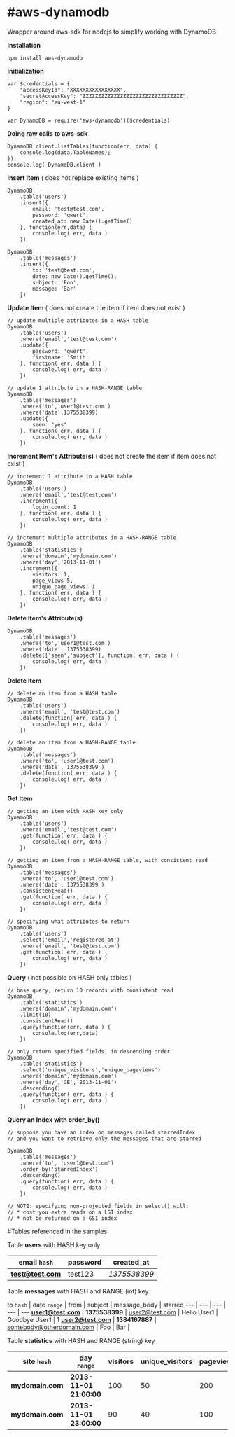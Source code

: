 #aws-dynamodb
=================
Wrapper around aws-sdk for nodejs to simplify working with DynamoDB

**Installation**

	npm install aws-dynamodb

**Initialization**

	var $credentials = {
		"accessKeyId": "XXXXXXXXXXXXXXXX", 
		"secretAccessKey": "ZZZZZZZZZZZZZZZZZZZZZZZZZZZZZZZZ", 
		"region": "eu-west-1"
	}

	var DynamoDB = require('aws-dynamodb')($credentials)

**Doing raw calls to aws-sdk**

	DynamoDB.client.listTables(function(err, data) {
		console.log(data.TableNames);
	});
	console.log( DynamoDB.client )

**Insert Item** ( does not replace existing items )

	DynamoDB
		.table('users')
		.insert({
			email: 'test@test.com',
			password: 'qwert',
			created_at: new Date().getTime()
		}, function(err,data) {
			console.log( err, data )
		})
	
	DynamoDB
		.table('messages')
		.insert({
			to: 'test@test.com',
			date: new Date().getTime(),
			subject: 'Foo',
			message: 'Bar'
		})

**Update Item** ( does not create the item if item does not exist )

	// update multiple attributes in a HASH table
	DynamoDB
		.table('users')
		.where('email','test@test.com')
		.update({
			password: 'qwert', 
			firstname: 'Smith'
		}, function( err, data ) {
			console.log( err, data )
		})
	
	// update 1 attribute in a HASH-RANGE table
	DynamoDB
		.table('messages')
		.where('to','user1@test.com')
		.where('date',1375538399)
		.update({
			seen: "yes"
		}, function( err, data ) {
			console.log( err, data )
		})

**Increment Item's Attribute(s)** ( does not create the item if item does not exist )

	// increment 1 attribute in a HASH table 
	DynamoDB
		.table('users')
		.where('email','test@test.com')
		.increment({
			login_count: 1
		}, function( err, data ) {
			console.log( err, data )
		})
		
	// increment multiple attributes in a HASH-RANGE table
	DynamoDB
		.table('statistics')
		.where('domain','mydomain.com')
		.where('day','2013-11-01')
		.increment({
			visitors: 1,
			page_views 5,
			unique_page_views: 1
		}, function( err, data ) {
			console.log( err, data )
		})

**Delete Item's Attribute(s)**

	DynamoDB
		.table('messages')
		.where('to','user1@test.com')
		.where('date', 1375538399)
		.delete(['seen','subject'], function( err, data ) {
			console.log( err, data )
		})

**Delete Item**

	// delete an item from a HASH table
	DynamoDB
		.table('users')
		.where('email', 'test@test.com')
		.delete(function( err, data ) {
			console.log( err, data )
		})
	
	// delete an item from a HASH-RANGE table
	DynamoDB
		.table('messages')
		.where('to', 'user1@test.com')
		.where('date', 1375538399 )
		.delete(function( err, data ) {
			console.log( err, data )
		})

**Get Item**

	// getting an item with HASH key only
	DynamoDB
		.table('users')
		.where('email','test@test.com')
		.get(function( err, data ) {
			console.log( err, data )
		})

	// getting an item from a HASH-RANGE table, with consistent read
	DynamoDB
		.table('messages')
		.where('to', 'user1@test.com')
		.where('date', 1375538399 )
		.consistentRead()
		.get(function( err, data ) {
			console.log( err, data )
		})

	// specifying what attributes to return
	DynamoDB
		.table('users')
		.select('email','registered_at')
		.where('email', 'test@test.com')
		.get(function( err, data ) {
			console.log( err, data )
		})
		
**Query** ( not possible on HASH only tables )

	// base query, return 10 records with consistent read
	DynamoDB
		.table('statistics')
		.where('domain','mydomain.com')
		.limit(10)
		.consistentRead()
		.query(function(err, data ) {
			console.log(err,data)
		})

	// only return specified fields, in descending order
	DynamoDB
		.table('statistics')
		.select('unique_visitors','unique_pageviews')
		.where('domain','mydomain.com')
		.where('day','GE','2013-11-01')
		.descending()
		.query(function( err, data ) {
			console.log( err, data )
		})
	
**Query an Index with order_by()**

	// suppose you have an index on messages called starredIndex
	// and you want to retrieve only the messages that are starred

	DynamoDB
		.table('messages')
		.where('to', 'user1@test.com')
		.order_by('starredIndex')
		.descending()
		.query(function( err, data ) {
			console.log( err, data )
		})

	// NOTE: specifying non-projected fields in select() will:
	// * cost you extra reads on a LSI index
	// * not be returned on a GSI index
	
#Tables referenced in the samples

Table **users** with HASH key only 

email `hash` | password | created_at
--- | --- | ---
**test@test.com** | test123 | *1375538399*


Table **messages** with HASH and RANGE (int) key

to `hash` | date `range` | from | subject | message_body | starred
--- | --- | --- | --- | ---
**user1@test.com** | **1375538399** | user2@test.com | Hello User1 | Goodbye User1 | 1
**user2@test.com** | **1384167887** | somebody@otherdomain.com | Foo | Bar |


Table **statistics** with HASH and RANGE (string) key

site `hash` | day `range` | visitors | unique_visitors | pageviews | unique_pageviews
--- | --- | --- | --- | --- | ---
**mydomain.com** | **2013-11-01 21:00:00** | 100 | 50 | 200 | 150
**mydomain.com** | **2013-11-01 23:00:00** | 90 | 40 | 100 | 95

